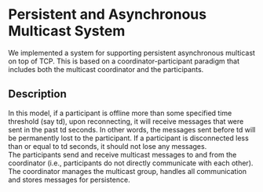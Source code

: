 # Persistent and Asynchronous Multicast System 
We implemented a system for supporting persistent asynchronous multicast on top of TCP. This is based on a coordinator-participant paradigm that includes both the multicast coordinator and the participants.

## Description
In this model, if a participant is offline more than some specified time threshold (say td), upon reconnecting, it will receive messages that were sent in the past td seconds. In other words, the messages sent before td will be permanently lost to the participant. If a participant is disconnected less than or equal to td seconds, it should not lose any messages.  
The participants send and receive multicast messages to and from the coordinator (i.e., participants do not directly communicate with each other). The coordinator manages the multicast group, handles all communication and stores messages for persistence.

